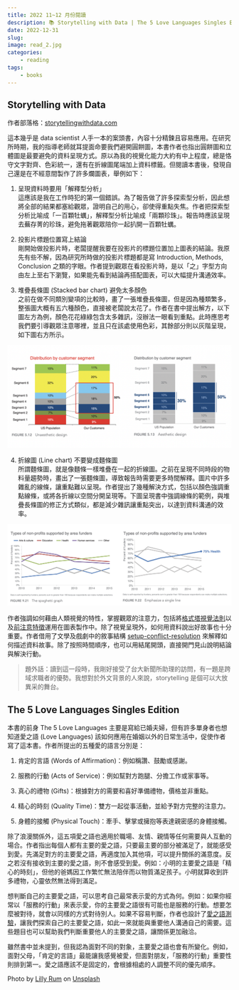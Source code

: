 ```yaml
---
title: 2022 11~12 月份閱讀
description: 📚 Storytelling with Data | The 5 Love Languages Singles Edition
date: 2022-12-31
slug: 
image: read_2.jpg
categories:
    - reading
tags:
    - books
---
```


## Storytelling with Data
作者部落格：[storytellingwithdata.com](https://www.storytellingwithdata.com/)

這本幾乎是 data scientist 人手一本的案頭書，內容十分精鍊且容易應用。在研究所時期，我的指導老師就耳提面命要我們避開圓餅圖，本書作者也指出圓餅圖和立體圖是最要避免的資料呈現方式。原以為我的視覺化能力大約有中上程度，總是恪守文字對齊、色彩統一，還有在折線圖尾端加上資料標籤。但閱讀本書後，發現自己還是在不經意間製作了許多爛圖表，舉例如下：

1. 呈現資料時要用「解釋型分析」  
這應該是我在工作時犯的第一個錯誤。為了報告做了許多探索型分析，因此想將全部的結果都塞給觀眾，證明自己的用心，卻使得重點失焦。作者把探索型分析比喻成「一百顆牡蠣」，解釋型分析比喻成「兩顆珍珠」。報告時應該呈現去蕪存菁的珍珠，避免拖著觀眾陪你一起扒開一百顆牡蠣。

2. 投影片標題位置寫上結論  
剛開始做投影片時，老闆提醒我要在投影片的標題位置加上圖表的結論。我原先有些不解，因為研究所時做的投影片標題都是寫 Introduction, Methods, Conclusion 之類的字眼。作者提到觀眾在看投影片時，是以「之」字型方向由左上至右下瀏覽，如果能先看到結論再搭配圖表，可以大幅提升溝通效率。

3. 堆疊長條圖 (Stacked bar chart) 避免太多顏色  
之前在做不同類別變項的比較時，畫了一張堆疊長條圖，但是因為種類繁多，整張圖大概有五六種顏色，直接被老闆說太花了。作者在書中提出解方，以下圖左方為例，顏色花花綠綠包含太多雜訊，沒辦法一眼看到重點。此時應思考我們要引導觀眾注意哪裡，並且只在該處使用色彩，其餘部分則以灰階呈現，如下圖右方所示。

![堆疊長條圖修正方式 (Knaflic, 2015)](stacked_bar_chart.png "Stacked bar chart") 

4. 折線圖 (Line chart) 不要變成麵條圖  
所謂麵條圖，就是像麵條一樣堆疊在一起的折線圖。之前在呈現不同時段的物料量趨勢時，畫出了一張麵條圖，導致報告時需要更多時間解釋。圖片中許多雜亂的線條，讓重點難以呈現。作者提出了幾種解決方式，包括以顏色強調重點線條，或將各折線以空間分開呈現等。下圖呈現書中強調線條的範例，與堆疊長條圖的修正方式類似，都是減少雜訊讓重點突出，以達到資料溝通的效率。

![麵條圖修正方式 (Knaflic, 2015)](line_chart.png "Line chart") 

作者強調如何藉由人類視覺的特性，掌握觀眾的注意力，包括將[格式塔視覺法則](https://uiclub.tw/2015/09/05/visual-principles-gestalt-principles/)以及[前注意特徵](http://daydreamingnumbers.com/blog/preattentive-attributes-example/)運用在圖表製作中。除了視覺呈現外，如何用資料說出好故事也十分重要。作者借用了文學及戲劇中的敘事結構 [setup-conflict-resolution](https://towardsdatascience.com/how-to-build-a-narrative-from-data-85e327940c13) 來解釋如何描述資料故事。除了按照時間順序，也可以用結尾開頭，直接開門見山說明結論與解決行動。

> 題外話：讀到這一段時，我剛好接受了台大新聞所助理的訪問，有一題是跨域求職者的優勢。我想對於外文背景的人來說，storytelling 是個可以大放異采的舞台。

## The 5 Love Languages Singles Edition

本書的前身 The 5 Love Languages 主要是寫給已婚夫婦，但有許多單身者也想知道愛之語 (Love Languages) 該如何應用在婚姻以外的日常生活中，促使作者寫了這本書。作者所提出的五種愛的語言分別是：

1. 肯定的言語 (Words of Affirmation)：例如稱讚、鼓勵或感謝。

1. 服務的行動 (Acts of Service)：例如幫對方跑腿、分擔工作或家事等。

1. 真心的禮物 (Gifts)：根據對方的需要和喜好準備禮物，價格並非重點。

1. 精心的時刻 (Quality Time)：雙方一起從事活動，並給予對方完整的注意力。

1. 身體的接觸 (Physical Touch)：牽手、擊掌或擁抱等表達親密感的身體接觸。

除了浪漫關係外，這五項愛之語也適用於職場、友情、親情等任何需要與人互動的場合。作者指出每個人都有主要的愛之語，只要最主要的部分被滿足了，就能感受到愛。先滿足對方的主要愛之語，再適度加入其他項，可以提升關係的滿意度。反之若沒有接收到主要的愛之語，則不會感受到愛。例如：小明的主要愛之語是「精心的時刻」，但他的爸媽因工作繁忙無法陪伴而以物質滿足孩子。小明就算收到許多禮物，心靈依然無法得到滿足。

想判斷自己的主要愛之語，可以思考自己最常表示愛的方式為何。例如：如果你經常以「服務的行動」來表示愛，你的主要愛之語很有可能也是服務的行動。想要怎麼被對待，就會以同樣的方式對待別人。如果不容易判斷，作者也設計了[愛之語測驗](https://5lovelanguages.com/quizzes/love-language)，讓我們探索自己的主要愛之語，如此一來就能與重要他人溝通自己的需要。這些題目也可以幫助我們判斷重要他人的主要愛之語，讓關係更加融洽。

雖然書中並未提到，但我認為面對不同的對象，主要愛之語也會有所變化。例如，面對父母，「肯定的言語」最能讓我感覺被愛，但面對朋友，「服務的行動」重要性則排到第一。愛之語應該不是固定的，會根據相處的人調整不同的優先順序。

Photo by <a href="https://unsplash.com/@rumandraisin?utm_source=unsplash&utm_medium=referral&utm_content=creditCopyText">Lilly Rum</a> on <a href="https://unsplash.com/photos/iyKVGRu79G4?utm_source=unsplash&utm_medium=referral&utm_content=creditCopyText">Unsplash</a>